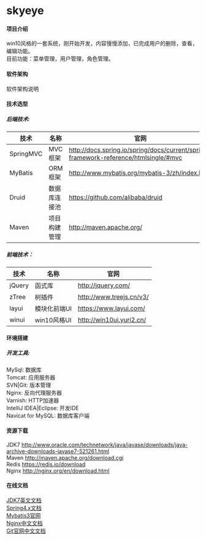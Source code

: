 # skyeye

#### 项目介绍
win10风格的一套系统，刚开始开发，内容慢慢添加，已完成用户的删除，查看，编辑功能。</br>
目前功能：菜单管理，用户管理，角色管理。

#### 软件架构
软件架构说明

#### 技术选型
##### 后端技术:

技术|名称|官网
---|---|---
SpringMVC|MVC框架|http://docs.spring.io/spring/docs/current/spring-framework-reference/htmlsingle/#mvc
MyBatis|ORM框架|http://www.mybatis.org/mybatis-3/zh/index.html
Druid|数据库连接池|https://github.com/alibaba/druid
Maven|项目构建管理|http://maven.apache.org/
##### 前端技术：
技术|名称|官网
---|---|---
jQuery|函式库|http://jquery.com/
zTree|树插件|http://www.treejs.cn/v3/
layui|模块化前端UI|https://www.layui.com/
winui|win10风格UI|http://win10ui.yuri2.cn/

#### 环境搭建
##### 开发工具:
MySql: 数据库</br>
Tomcat: 应用服务器</br>
SVN|Git: 版本管理</br>
Nginx: 反向代理服务器</br>
Varnish: HTTP加速器</br>
IntelliJ IDEA|Eclipse: 开发IDE</br>
Navicat for MySQL: 数据库客户端</br>

#### 资源下载
JDK7 http://www.oracle.com/technetwork/java/javase/downloads/java-archive-downloads-javase7-521261.html</br>
Maven http://maven.apache.org/download.cgi</br>
Redis https://redis.io/download</br>
Nginx http://nginx.org/en/download.html</br>

#### 在线文档
[JDK7英文文档](http://tool.oschina.net/apidocs/apidoc?api=jdk_7u4)</br>
[Spring4.x文档](http://spring.oschina.mopaas.com/)</br>
[Mybatis3官网](http://www.mybatis.org/mybatis-3/zh/index.html)</br>
[Nginx中文文档](http://tool.oschina.net/apidocs/apidoc?api=nginx-zh)</br>
[Git官网中文文档](https://git-scm.com/book/zh/v2)</br>